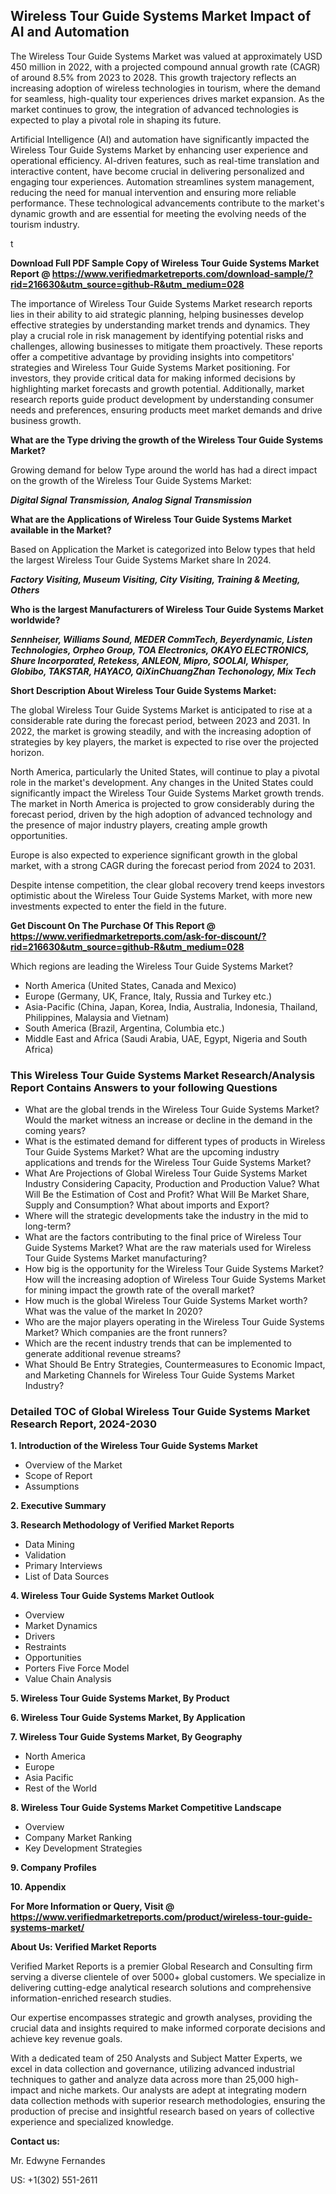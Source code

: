 <h2>Wireless Tour Guide Systems Market Impact of AI and Automation</h2><p>The Wireless Tour Guide Systems Market was valued at approximately USD 450 million in 2022, with a projected compound annual growth rate (CAGR) of around 8.5% from 2023 to 2028. This growth trajectory reflects an increasing adoption of wireless technologies in tourism, where the demand for seamless, high-quality tour experiences drives market expansion. As the market continues to grow, the integration of advanced technologies is expected to play a pivotal role in shaping its future.</p><p>Artificial Intelligence (AI) and automation have significantly impacted the Wireless Tour Guide Systems Market by enhancing user experience and operational efficiency. AI-driven features, such as real-time translation and interactive content, have become crucial in delivering personalized and engaging tour experiences. Automation streamlines system management, reducing the need for manual intervention and ensuring more reliable performance. These technological advancements contribute to the market's dynamic growth and are essential for meeting the evolving needs of the tourism industry.</p>t</p><p id="" class=""><strong>Download Full PDF Sample Copy of Wireless Tour Guide Systems Market Report @ <a href="https://www.verifiedmarketreports.com/download-sample/?rid=216630&utm_source=github-R&utm_medium=028" target="_blank">https://www.verifiedmarketreports.com/download-sample/?rid=216630&utm_source=github-R&utm_medium=028</a></strong></p><p>The importance of&nbsp;Wireless Tour Guide Systems Market research reports lies in their ability to aid strategic planning, helping businesses develop effective strategies by understanding market trends and dynamics. They play a crucial role in risk management by identifying potential risks and challenges, allowing businesses to mitigate them proactively. These reports offer a competitive advantage by providing insights into competitors' strategies and Wireless Tour Guide Systems Market positioning. For investors, they provide critical data for making informed decisions by highlighting market forecasts and growth potential. Additionally, market research reports guide product development by understanding consumer needs and preferences, ensuring products meet market demands and drive business growth.</p><p><strong>What are the&nbsp;Type driving the growth of the Wireless Tour Guide Systems Market?</strong></p><p id="" class="">Growing demand for below Type around the world has had a direct impact on the growth of the Wireless Tour Guide Systems Market:</p><em><strong>Digital Signal Transmission, Analog Signal Transmission</strong></em></p><strong>What are the&nbsp;Applications&nbsp;of Wireless Tour Guide Systems Market available in the Market?</strong></p><p id="" class="">Based on Application the Market is categorized into Below types that held the largest Wireless Tour Guide Systems Market share In 2024.</p><em><strong>Factory Visiting, Museum Visiting, City Visiting, Training & Meeting, Others</strong></em></p><strong>Who is the largest Manufacturers of Wireless Tour Guide Systems Market worldwide?</strong></p><p><em><strong>Sennheiser, Williams Sound, MEDER CommTech, Beyerdynamic, Listen Technologies, Orpheo Group, TOA Electronics, OKAYO ELECTRONICS, Shure Incorporated, Retekess, ANLEON, Mipro, SOOLAI, Whisper, Globibo, TAKSTAR, HAYACO, QiXinChuangZhan Techonology, Mix Tech</strong></em></p><p id="" class=""><strong>Short Description About Wireless Tour Guide Systems Market:</strong></p><p>The global Wireless Tour Guide Systems Market is anticipated to rise at a considerable rate during the forecast period, between 2023 and 2031. In 2022, the market is growing steadily, and with the increasing adoption of strategies by key players, the market is expected to rise over the projected horizon.</p><p>North America, particularly the United States, will continue to play a pivotal role in the market's development. Any changes in the United States could significantly impact the Wireless Tour Guide Systems Market growth trends. The market in North America is projected to grow considerably during the forecast period, driven by the high adoption of advanced technology and the presence of major industry players, creating ample growth opportunities.</p><p>Europe is also expected to experience significant growth in the global market, with a strong CAGR during the forecast period from 2024 to 2031.</p><p>Despite intense competition, the clear global recovery trend keeps investors optimistic about the Wireless Tour Guide Systems Market, with more new investments expected to enter the field in the future.</p><p id="" class=""><strong>Get Discount On The Purchase Of This Report @ <a href="https://www.verifiedmarketreports.com/ask-for-discount/?rid=216630&utm_source=github-R&utm_medium=028" target="_blank">https://www.verifiedmarketreports.com/ask-for-discount/?rid=216630&utm_source=github-R&utm_medium=028</a></strong></p>Which regions are leading the Wireless Tour Guide Systems Market?</p><ul><li>North America (United States, Canada and Mexico)</li><li>Europe (Germany, UK, France, Italy, Russia and Turkey etc.)</li><li>Asia-Pacific (China, Japan, Korea, India, Australia, Indonesia, Thailand, Philippines, Malaysia and Vietnam)</li><li>South America (Brazil, Argentina, Columbia etc.)</li><li>Middle East and Africa (Saudi Arabia, UAE, Egypt, Nigeria and South Africa)</li></ul><h3 id="" class="">This Wireless Tour Guide Systems Market Research/Analysis Report Contains Answers to your following Questions</h3><ul><li>What are the global trends in the Wireless Tour Guide Systems Market? Would the market witness an increase or decline in the demand in the coming years?</li><li>What is the estimated demand for different types of products in Wireless Tour Guide Systems Market? What are the upcoming industry applications and trends for the Wireless Tour Guide Systems Market?</li><li>What Are Projections of Global Wireless Tour Guide Systems Market Industry Considering Capacity, Production and Production Value? What Will Be the Estimation of Cost and Profit? What Will Be Market Share, Supply and Consumption? What about imports and Export?</li><li>Where will the strategic developments take the industry in the mid to long-term?</li><li>What are the factors contributing to the final price of Wireless Tour Guide Systems Market? What are the raw materials used for Wireless Tour Guide Systems Market manufacturing?</li><li>How big is the opportunity for the Wireless Tour Guide Systems Market? How will the increasing adoption of Wireless Tour Guide Systems Market for mining impact the growth rate of the overall market?</li><li>How much is the global Wireless Tour Guide Systems Market worth? What was the value of the market In 2020?</li><li>Who are the major players operating in the Wireless Tour Guide Systems Market? Which companies are the front runners?</li><li>Which are the recent industry trends that can be implemented to generate additional revenue streams?</li><li>What Should Be Entry Strategies, Countermeasures to Economic Impact, and Marketing Channels for Wireless Tour Guide Systems Market Industry?</li></ul><h3 id="" class="">Detailed TOC of Global Wireless Tour Guide Systems Market Research Report, 2024-2030</h3><p id="" class=""><strong>1. Introduction of the Wireless Tour Guide Systems Market</strong></p><ul><li>Overview of the Market</li><li>Scope of Report</li><li>Assumptions</li></ul><p id="" class=""><strong>2. Executive Summary</strong></p><p id="" class=""><strong>3. Research Methodology of Verified Market Reports</strong></p><ul><li>Data Mining</li><li>Validation</li><li>Primary Interviews</li><li>List of Data Sources</li></ul><p id="" class=""><strong>4. Wireless Tour Guide Systems Market Outlook</strong></p><ul><li>Overview</li><li>Market Dynamics</li><li>Drivers</li><li>Restraints</li><li>Opportunities</li><li>Porters Five Force Model</li><li>Value Chain Analysis</li></ul><p id="" class=""><strong>5. Wireless Tour Guide Systems Market, By Product</strong></p><p id="" class=""><strong>6. Wireless Tour Guide Systems Market, By Application</strong></p><p id="" class=""><strong>7. Wireless Tour Guide Systems Market, By Geography</strong></p><ul><li>North America</li><li>Europe</li><li>Asia Pacific</li><li>Rest of the World</li></ul><p id="" class=""><strong>8. Wireless Tour Guide Systems Market Competitive Landscape</strong></p><ul><li>Overview</li><li>Company Market Ranking</li><li>Key Development Strategies</li></ul><p id="" class=""><strong>9. Company Profiles</strong></p><p id="" class=""><strong>10. Appendix</strong></p><p id="" class=""><strong>For More Information or Query, Visit @ <a href="https://www.verifiedmarketreports.com/product/wireless-tour-guide-systems-market/" target="_blank">https://www.verifiedmarketreports.com/product/wireless-tour-guide-systems-market/</a></strong></p><p id="" class=""><strong>About Us: Verified Market Reports</strong></p><p id="" class="">Verified Market Reports is a premier Global Research and Consulting firm serving a diverse clientele of over 5000+ global customers. We specialize in delivering cutting-edge analytical research solutions and comprehensive information-enriched research studies.</p><p id="" class="">Our expertise encompasses strategic and growth analyses, providing the crucial data and insights required to make informed corporate decisions and achieve key revenue goals.</p><p id="" class="">With a dedicated team of 250 Analysts and Subject Matter Experts, we excel in data collection and governance, utilizing advanced industrial techniques to gather and analyze data across more than 25,000 high-impact and niche markets. Our analysts are adept at integrating modern data collection methods with superior research methodologies, ensuring the production of precise and insightful research based on years of collective experience and specialized knowledge.</p><p id="" class=""><strong>Contact us:</strong></p><p id="" class="">Mr. Edwyne Fernandes</p><p id="" class="">US: +1(302) 551-2611</p>